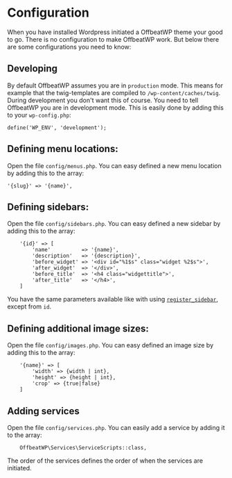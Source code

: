 # Configuration

When you have installed Wordpress initiated a OffbeatWP theme your good to go. There is no configuration to make OffbeatWP work. But below there are some configurations you need to know:

## Developing

By default OffbeatWP assumes you are in `production` mode. This means for example that the twig-templates are compiled to `/wp-content/caches/twig`. During development you don't want this of course. You need to tell OffbeatWP you are in development mode. This is easily done by adding this to your `wp-config.php`:

```
define('WP_ENV', 'development');
```

## Defining menu locations:

Open the file `config/menus.php`. You can easy defined a new menu location by adding this to the array:
```
'{slug}' => '{name}',
```

## Defining sidebars:

Open the file `config/sidebars.php`. You can easy defined a new sidebar by adding this to the array:
```
    '{id}' => [
        'name'          => '{name}',
        'description'   => '{description}',
        'before_widget' => '<div id="%1$s" class="widget %2$s">',
        'after_widget'  => '</div>',
        'before_title'  => '<h4 class="widgettitle">',
        'after_title'   => '</h4>',
    ]
```

You have the same parameters available like with using [`register_sidebar`](https://codex.wordpress.org/Function_Reference/register_sidebar), except from `id`.

## Defining additional image sizes:

Open the file `config/images.php`. You can easy defined an image size by adding this to the array:
```
    '{name}' => [
        'width' => {width | int},
        'height' => {height | int},
        'crop' => {true|false}
    ]
```

## Adding services

Open the file `config/services.php`. You can easily add a service by adding it to the array:
```
    OffbeatWP\Services\ServiceScripts::class,
```

The order of the services defines the order of when the services are initiated.